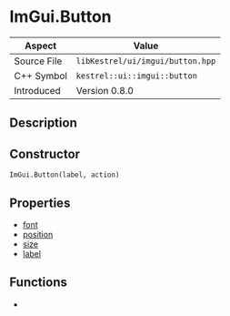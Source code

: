 # ImGui.Button
| Aspect | Value |
| --- | --- |
| Source File | `libKestrel/ui/imgui/button.hpp` |
| C++ Symbol | `kestrel::ui::imgui::button` |
| Introduced | Version 0.8.0 |
## Description
## Constructor
```
ImGui.Button(label, action)
```
## Properties

 - [font](font.md)
 - [position](position.md)
 - [size](size.md)
 - [label](label.md)

## Functions

 - [](setAction.md)

